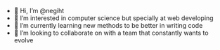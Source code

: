 - 👋 Hi, I’m @negiht
- 👀 I’m interested in computer science but specially at web developing 
- 🌱 I’m currently learning new methods to be better in writing code
- 💞️ I’m looking to collaborate on with a team that constantly wants to evolve


<!---
negiht/negiht is a ✨ special ✨ repository because its `README.md` (this file) appears on your GitHub profile.
You can click the Preview link to take a look at your changes.
--->
